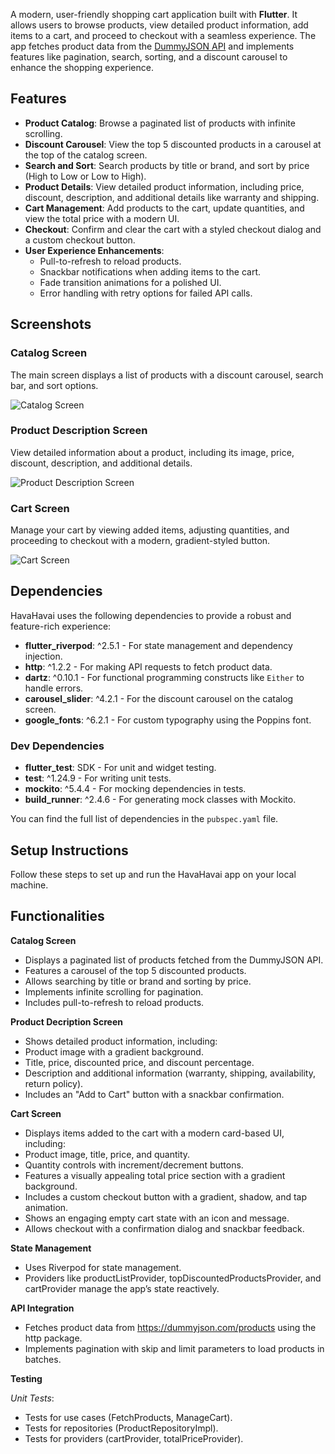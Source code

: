 
A modern, user-friendly shopping cart application built with **Flutter**. It allows users to browse products, view detailed product information, add items to a cart, and proceed to checkout with a seamless experience. The app fetches product data from the [DummyJSON API](https://dummyjson.com/products) and implements features like pagination, search, sorting, and a discount carousel to enhance the shopping experience.

## Features

- **Product Catalog**: Browse a paginated list of products with infinite scrolling.
- **Discount Carousel**: View the top 5 discounted products in a carousel at the top of the catalog screen.
- **Search and Sort**: Search products by title or brand, and sort by price (High to Low or Low to High).
- **Product Details**: View detailed product information, including price, discount, description, and additional details like warranty and shipping.
- **Cart Management**: Add products to the cart, update quantities, and view the total price with a modern UI.
- **Checkout**: Confirm and clear the cart with a styled checkout dialog and a custom checkout button.
- **User Experience Enhancements**:
  - Pull-to-refresh to reload products.
  - Snackbar notifications when adding items to the cart.
  - Fade transition animations for a polished UI.
  - Error handling with retry options for failed API calls.

## Screenshots

### Catalog Screen
The main screen displays a list of products with a discount carousel, search bar, and sort options.

![Catalog Screen](https://raw.githubusercontent.com/atalantadey/havahavai/tree/main/assignment_screenshots/homescreen.png)

### Product Description Screen
View detailed information about a product, including its image, price, discount, description, and additional details.

![Product Description Screen](https://raw.githubusercontent.com/atalantadey/havahavai/tree/main/assignment_screenshots/productscreen.png)

### Cart Screen
Manage your cart by viewing added items, adjusting quantities, and proceeding to checkout with a modern, gradient-styled button.

![Cart Screen](https://raw.githubusercontent.com/atalantadey/havahavai/tree/main/assignment_screenshots/cartscreen.png)

## Dependencies

HavaHavai uses the following dependencies to provide a robust and feature-rich experience:

- **flutter_riverpod**: ^2.5.1 - For state management and dependency injection.
- **http**: ^1.2.2 - For making API requests to fetch product data.
- **dartz**: ^0.10.1 - For functional programming constructs like `Either` to handle errors.
- **carousel_slider**: ^4.2.1 - For the discount carousel on the catalog screen.
- **google_fonts**: ^6.2.1 - For custom typography using the Poppins font.

### Dev Dependencies
- **flutter_test**: SDK - For unit and widget testing.
- **test**: ^1.24.9 - For writing unit tests.
- **mockito**: ^5.4.4 - For mocking dependencies in tests.
- **build_runner**: ^2.4.6 - For generating mock classes with Mockito.

You can find the full list of dependencies in the `pubspec.yaml` file.

## Setup Instructions

Follow these steps to set up and run the HavaHavai app on your local machine.

## Functionalities

**Catalog Screen**
- Displays a paginated list of products fetched from the DummyJSON API.
- Features a carousel of the top 5 discounted products.
- Allows searching by title or brand and sorting by price.
- Implements infinite scrolling for pagination.
- Includes pull-to-refresh to reload products.

**Product Decription Screen**
- Shows detailed product information, including:
- Product image with a gradient background.
- Title, price, discounted price, and discount percentage.
- Description and additional information (warranty, shipping, availability, return policy).
- Includes an "Add to Cart" button with a snackbar confirmation.

**Cart Screen**

- Displays items added to the cart with a modern card-based UI, including:
- Product image, title, price, and quantity.
- Quantity controls with increment/decrement buttons.
- Features a visually appealing total price section with a gradient background.
- Includes a custom checkout button with a gradient, shadow, and tap animation.
- Shows an engaging empty cart state with an icon and message.
- Allows checkout with a confirmation dialog and snackbar feedback.

**State Management**
- Uses Riverpod for state management.
- Providers like productListProvider, topDiscountedProductsProvider, and cartProvider manage the app’s state reactively.

**API Integration**
- Fetches product data from https://dummyjson.com/products using the http package.
- Implements pagination with skip and limit parameters to load products in batches.

**Testing**

*Unit Tests*:
- Tests for use cases (FetchProducts, ManageCart).
- Tests for repositories (ProductRepositoryImpl).
- Tests for providers (cartProvider, totalPriceProvider).